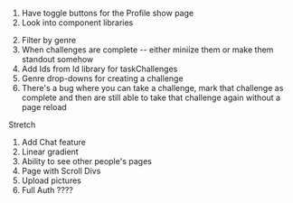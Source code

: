 1. Have toggle buttons for the Profile show page
2. Look into component libraries 


<!-- 1. Get pictures to render
2. Create challenge Show page with Tasks and Task Challenges  -->
<!-- 3. Create UserChallenge -->

<!-- 1. Get Android emulator  -->
<!-- 2. Fetch data with these -->
<!-- 3. Test out endpoints and use .env global var -->
<!-- 4. Finalize post request for UTC -->
<!-- 
1. Fix Problem with setting Current user after using useEffect -- Page keeps reloading  -- Not really a problem anymore because Profile only fetches userChallenges and challenges related to that user  -->
2. Filter by genre
3. When challenges are complete -- either miniize them or make them standout somehow
4. Add Ids from Id library for taskChallenges
5. Genre drop-downs for creating a challenge
6. There's a bug where you can take a challenge, mark that challenge as complete and then are still able to take that challenge again without a page reload 
<!-- 5. Filter by completed challenges, etc on profile page  -->
<!-- 3. Make Edit Home Page to bring you to either login or sign Up -->

Stretch 

1. Add Chat feature
2. Linear gradient
3. Ability to see other people's pages 
4. Page with Scroll Divs 
5. Upload pictures
6. Full Auth ????